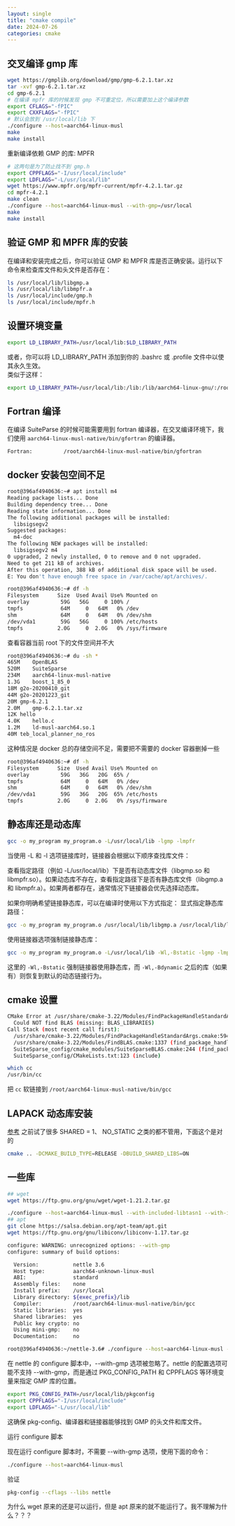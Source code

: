 ```yaml
---
layout: single
title: "cmake compile"
date: 2024-07-26
categories: cmake 
---
```

## 交叉编译 gmp 库
```bash
wget https://gmplib.org/download/gmp/gmp-6.2.1.tar.xz
tar -xvf gmp-6.2.1.tar.xz
cd gmp-6.2.1
# 在编译 mpfr 库的时候发现 gmp 不可重定位，所以需要加上这个编译参数
export CFLAGS="-fPIC"
export CXXFLAGS="-fPIC"
# 默认会放到 /usr/local/lib 下
./configure --host=aarch64-linux-musl
make
make install
```

重新编译依赖 GMP 的库: MPFR
```bash
# 这两句是为了防止找不到 gmp.h
export CPPFLAGS="-I/usr/local/include"
export LDFLAGS="-L/usr/local/lib"
wget https://www.mpfr.org/mpfr-current/mpfr-4.2.1.tar.gz
cd mpfr-4.2.1
make clean
./configure --host=aarch64-linux-musl --with-gmp=/usr/local
make
make install
```

## 验证 GMP 和 MPFR 库的安装
在编译和安装完成之后，你可以验证 GMP 和 MPFR 库是否正确安装。运行以下命令来检查库文件和头文件是否存在：
```bash
ls /usr/local/lib/libgmp.a
ls /usr/local/lib/libmpfr.a
ls /usr/local/include/gmp.h
ls /usr/local/include/mpfr.h
```
## 设置环境变量
```bash
export LD_LIBRARY_PATH=/usr/local/lib:$LD_LIBRARY_PATH
```
或者，你可以将 LD_LIBRARY_PATH 添加到你的 .bashrc 或 .profile 文件中以使其永久生效。  
类似于这样：
```bash
export LD_LIBRARY_PATH=/usr/local/lib:/lib:/lib/aarch64-linux-gnu/:/root/aarch64-linux-musl-native/lib:$LD_LIBRARY_PATH
```
## Fortran 编译
在编译 SuiteParse 的时候可能需要用到 fortran 编译器，在交叉编译环境下，我们使用 `aarch64-linux-musl-native/bin/gfortran` 的编译器。
```
Fortran:          /root/aarch64-linux-musl-native/bin/gfortran
```

## docker 安装包空间不足
```bash
root@396af4940636:~# apt install m4
Reading package lists... Done
Building dependency tree... Done
Reading state information... Done
The following additional packages will be installed:
  libsigsegv2
Suggested packages:
  m4-doc
The following NEW packages will be installed:
  libsigsegv2 m4
0 upgraded, 2 newly installed, 0 to remove and 0 not upgraded.
Need to get 211 kB of archives.
After this operation, 388 kB of additional disk space will be used.
E: You don't have enough free space in /var/cache/apt/archives/.
```

```bash
root@396af4940636:~# df -h
Filesystem      Size  Used Avail Use% Mounted on
overlay          59G   56G     0 100% /
tmpfs            64M     0   64M   0% /dev
shm              64M     0   64M   0% /dev/shm
/dev/vda1        59G   56G     0 100% /etc/hosts
tmpfs           2.0G     0  2.0G   0% /sys/firmware
```
查看容器当前 root 下的文件空间并不大
```bash
root@396af4940636:~# du -sh *
465M	OpenBLAS
520M	SuiteSparse
234M	aarch64-linux-musl-native
1.3G	boost_1_85_0
18M	g2o-20200410_git
44M	g2o-20201223_git
20M	gmp-6.2.1
2.0M	gmp-6.2.1.tar.xz
12K	hello
4.0K	hello.c
1.2M	ld-musl-aarch64.so.1
40M	teb_local_planner_no_ros
```
这种情况是 docker 总的存储空间不足，需要把不需要的 docker 容器删掉一些
```bash
root@396af4940636:~# df -h
Filesystem      Size  Used Avail Use% Mounted on
overlay          59G   36G   20G  65% /
tmpfs            64M     0   64M   0% /dev
shm              64M     0   64M   0% /dev/shm
/dev/vda1        59G   36G   20G  65% /etc/hosts
tmpfs           2.0G     0  2.0G   0% /sys/firmware
```

## 静态库还是动态库
```bash
gcc -o my_program my_program.o -L/usr/local/lib -lgmp -lmpfr
```
当使用 -L 和 -l 选项链接库时，链接器会根据以下顺序查找库文件：

查看指定路径（例如 -L/usr/local/lib）下是否有动态库文件（libgmp.so 和 libmpfr.so）。如果动态库不存在，查看指定路径下是否有静态库文件（libgmp.a 和 libmpfr.a）。如果两者都存在，通常情况下链接器会优先选择动态库。

如果你明确希望链接静态库，可以在编译时使用以下方式指定：
显式指定静态库路径：
```bash
gcc -o my_program my_program.o /usr/local/lib/libgmp.a /usr/local/lib/libmpfr.a
```
使用链接器选项强制链接静态库：
```bash
gcc -o my_program my_program.o -L/usr/local/lib -Wl,-Bstatic -lgmp -lmpfr -Wl,-Bdynamic
```
这里的 `-Wl,-Bstatic` 强制链接器使用静态库，而 `-Wl,-Bdynamic` 之后的库（如果有）则恢复到默认的动态链接行为。


## cmake 设置
```bash
CMake Error at /usr/share/cmake-3.22/Modules/FindPackageHandleStandardArgs.cmake:230 (message):
  Could NOT find BLAS (missing: BLAS_LIBRARIES)
Call Stack (most recent call first):
  /usr/share/cmake-3.22/Modules/FindPackageHandleStandardArgs.cmake:594 (_FPHSA_FAILURE_MESSAGE)
  /usr/share/cmake-3.22/Modules/FindBLAS.cmake:1337 (find_package_handle_standard_args)
  SuiteSparse_config/cmake_modules/SuiteSparseBLAS.cmake:244 (find_package)
  SuiteSparse_config/CMakeLists.txt:123 (include)
```
```bash
which cc
/usr/bin/cc 
```
把 `cc` 软链接到 `/root/aarch64-linux-musl-native/bin/gcc`

## LAPACK 动态库安装
[参考](https://blog.csdn.net/qq_32115939/article/details/109183998)
之前试了很多 SHARED = 1、 NO_STATIC 之类的都不管用，下面这个是对的
```bash
cmake .. -DCMAKE_BUILD_TYPE=RELEASE -DBUILD_SHARED_LIBS=ON
```

## 一些库
```bash
## wget 
wget https://ftp.gnu.org/gnu/wget/wget-1.21.2.tar.gz

./configure --host=aarch64-linux-musl --with-included-libtasn1 --with-included-unistring --without-p11-kit
## apt
git clone https://salsa.debian.org/apt-team/apt.git
wget https://ftp.gnu.org/gnu/libiconv/libiconv-1.17.tar.gz
```

```bash
configure: WARNING: unrecognized options: --with-gmp
configure: summary of build options:

  Version:           nettle 3.6
  Host type:         aarch64-unknown-linux-musl
  ABI:               standard
  Assembly files:    none
  Install prefix:    /usr/local
  Library directory: ${exec_prefix}/lib
  Compiler:          /root/aarch64-linux-musl-native/bin/gcc
  Static libraries:  yes
  Shared libraries:  yes
  Public key crypto: no
  Using mini-gmp:    no
  Documentation:     no

root@396af4940636:~/nettle-3.6# ./configure --host=aarch64-linux-musl --with-gmp=/usr/local/lib
```
在 nettle 的 configure 脚本中，--with-gmp 选项被忽略了。nettle 的配置选项可能不支持 --with-gmp，而是通过 PKG_CONFIG_PATH 和 CPPFLAGS 等环境变量来指定 GMP 库的位置。
```bash
export PKG_CONFIG_PATH=/usr/local/lib/pkgconfig
export CPPFLAGS="-I/usr/local/include"
export LDFLAGS="-L/usr/local/lib"
```
这确保 pkg-config、编译器和链接器能够找到 GMP 的头文件和库文件。

运行 configure 脚本

现在运行 configure 脚本时，不需要 --with-gmp 选项，使用下面的命令：
```bash
./configure --host=aarch64-linux-musl
```
验证
```bash
pkg-config --cflags --libs nettle
```

为什么 wget 原来的还是可以运行，但是 apt 原来的就不能运行了。我不理解为什么？？？